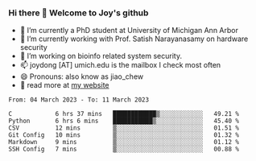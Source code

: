 ### Hi there 👋 Welcome to Joy's github

- 🔭 I’m currently a PhD student at University of Michigan Ann Arbor
- 🌱 I’m currently working with Prof. Satish Narayanasamy on hardware security
- 👯 I’m working on bioinfo related system security. 
- 📫 joydong [AT] umich.edu is the mailbox I check most often
- 😄 Pronouns: also know as jiao_chew
- 💬 read more at [my website](https://joydddd.github.io/)
<!--START_SECTION:waka-->

```text
From: 04 March 2023 - To: 11 March 2023

C            6 hrs 37 mins   ████████████▒░░░░░░░░░░░░   49.21 %
Python       6 hrs 6 mins    ███████████▒░░░░░░░░░░░░░   45.40 %
CSV          12 mins         ▒░░░░░░░░░░░░░░░░░░░░░░░░   01.51 %
Git Config   10 mins         ▒░░░░░░░░░░░░░░░░░░░░░░░░   01.32 %
Markdown     9 mins          ▒░░░░░░░░░░░░░░░░░░░░░░░░   01.12 %
SSH Config   7 mins          ▒░░░░░░░░░░░░░░░░░░░░░░░░   00.88 %
```

<!--END_SECTION:waka-->
